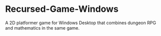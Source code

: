 # Recursed-Game-Windows
A 2D platformer game for Windows Desktop that combines dungeon RPG and mathematics in the same game.
